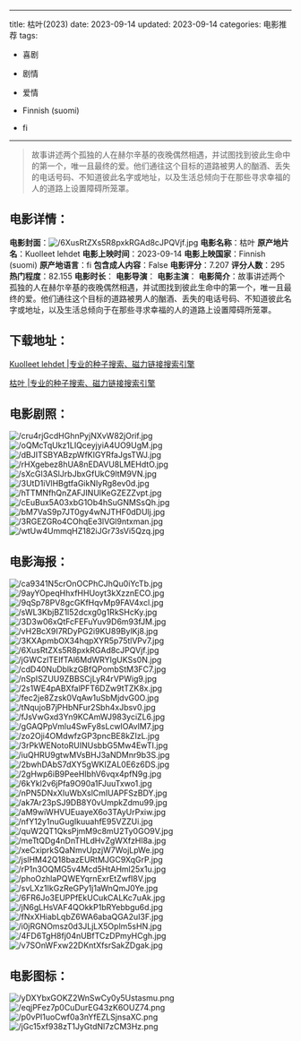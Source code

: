 
---
title: 枯叶(2023)
date: 2023-09-14
updated: 2023-09-14
categories: 电影推荐
tags:
- 喜剧
- 剧情
- 爱情

- Finnish (suomi)
- fi
---


> 故事讲述两个孤独的人在赫尔辛基的夜晚偶然相遇，并试图找到彼此生命中的第一个，唯一且最终的爱。他们通往这个目标的道路被男人的酗酒、丢失的电话号码、不知道彼此名字或地址，以及生活总倾向于在那些寻求幸福的人的道路上设置障碍所笼罩。

## **电影详情**：

**电影封面**：<img src="https://image.tmdb.org/t/p/w200/6XusRtZXs5R8pxkRGAd8cJPQVjf.jpg" alt="/6XusRtZXs5R8pxkRGAd8cJPQVjf.jpg" title="/6XusRtZXs5R8pxkRGAd8cJPQVjf.jpg">
**电影名称**：枯叶
**原产地片名**：Kuolleet lehdet
**电影上映时间**：2023-09-14
**电影上映国家**：Finnish (suomi)
**原产地语言**：fi
**包含成人内容**：False
**电影评分**：7.207
**评分人数**：295
**热门程度**：82.155
**电影时长**：
**电影导演**：
**电影主演**：
**电影简介**：故事讲述两个孤独的人在赫尔辛基的夜晚偶然相遇，并试图找到彼此生命中的第一个，唯一且最终的爱。他们通往这个目标的道路被男人的酗酒、丢失的电话号码、不知道彼此名字或地址，以及生活总倾向于在那些寻求幸福的人的道路上设置障碍所笼罩。

## **下载地址**：
[Kuolleet lehdet |专业的种子搜索、磁力链接搜索引擎](https://movie.amd794.com:2083/?search=Kuolleet%20lehdet&ordering=&mode=match_phrase&page_size=10&page=1)

[枯叶 |专业的种子搜索、磁力链接搜索引擎](https://movie.amd794.com:2083/?search=%E6%9E%AF%E5%8F%B6&ordering=&mode=match_phrase&page_size=10&page=1)
 

## **电影剧照**：
<img src="https://image.tmdb.org/t/p/original/cru4rjGcdHGhnPyjNXvW82jOrif.jpg" alt="/cru4rjGcdHGhnPyjNXvW82jOrif.jpg" title="/cru4rjGcdHGhnPyjNXvW82jOrif.jpg"><img src="https://image.tmdb.org/t/p/original/oQMcTqUkz1LIQceyjyiA4UO9UgM.jpg" alt="/oQMcTqUkz1LIQceyjyiA4UO9UgM.jpg" title="/oQMcTqUkz1LIQceyjyiA4UO9UgM.jpg"><img src="https://image.tmdb.org/t/p/original/dBJITSBYABzpWfKIGYRfaJgsTWJ.jpg" alt="/dBJITSBYABzpWfKIGYRfaJgsTWJ.jpg" title="/dBJITSBYABzpWfKIGYRfaJgsTWJ.jpg"><img src="https://image.tmdb.org/t/p/original/rHXgebez8hUA8nEDAVU8LMEHdtO.jpg" alt="/rHXgebez8hUA8nEDAVU8LMEHdtO.jpg" title="/rHXgebez8hUA8nEDAVU8LMEHdtO.jpg"><img src="https://image.tmdb.org/t/p/original/sXcGl3ASlJrbJbxGfUkC9ltM9VN.jpg" alt="/sXcGl3ASlJrbJbxGfUkC9ltM9VN.jpg" title="/sXcGl3ASlJrbJbxGfUkC9ltM9VN.jpg"><img src="https://image.tmdb.org/t/p/original/3UtD1iVlHBgtfaGikNIyRg8ev0d.jpg" alt="/3UtD1iVlHBgtfaGikNIyRg8ev0d.jpg" title="/3UtD1iVlHBgtfaGikNIyRg8ev0d.jpg"><img src="https://image.tmdb.org/t/p/original/hTTMNfhQnZAFJINUlKeGZEZZvpt.jpg" alt="/hTTMNfhQnZAFJINUlKeGZEZZvpt.jpg" title="/hTTMNfhQnZAFJINUlKeGZEZZvpt.jpg"><img src="https://image.tmdb.org/t/p/original/cEuBux5A03xbG1Ob4hSuGNMSsQh.jpg" alt="/cEuBux5A03xbG1Ob4hSuGNMSsQh.jpg" title="/cEuBux5A03xbG1Ob4hSuGNMSsQh.jpg"><img src="https://image.tmdb.org/t/p/original/bM7VaS9p7JT0gy4wNJTHF0dDUlj.jpg" alt="/bM7VaS9p7JT0gy4wNJTHF0dDUlj.jpg" title="/bM7VaS9p7JT0gy4wNJTHF0dDUlj.jpg"><img src="https://image.tmdb.org/t/p/original/3RGEZGRo4COhqEe3lVGl9ntxman.jpg" alt="/3RGEZGRo4COhqEe3lVGl9ntxman.jpg" title="/3RGEZGRo4COhqEe3lVGl9ntxman.jpg"><img src="https://image.tmdb.org/t/p/original/wtUw4UmmqHZ182iJGr73sVi5Qzq.jpg" alt="/wtUw4UmmqHZ182iJGr73sVi5Qzq.jpg" title="/wtUw4UmmqHZ182iJGr73sVi5Qzq.jpg">

## **电影海报**：
<img src="https://image.tmdb.org/t/p/original/ca9341N5crOnOCPhCJhQu0iYcTb.jpg" alt="/ca9341N5crOnOCPhCJhQu0iYcTb.jpg" title="/ca9341N5crOnOCPhCJhQu0iYcTb.jpg"><img src="https://image.tmdb.org/t/p/original/9ayYOpeqHhxfHHUoyt3kXzznECO.jpg" alt="/9ayYOpeqHhxfHHUoyt3kXzznECO.jpg" title="/9ayYOpeqHhxfHHUoyt3kXzznECO.jpg"><img src="https://image.tmdb.org/t/p/original/9qSp78PV8gcGKfHqvMp9FAV4xcl.jpg" alt="/9qSp78PV8gcGKfHqvMp9FAV4xcl.jpg" title="/9qSp78PV8gcGKfHqvMp9FAV4xcl.jpg"><img src="https://image.tmdb.org/t/p/original/sWL3KbjBZ1l52dcxg0g1RkSHcKy.jpg" alt="/sWL3KbjBZ1l52dcxg0g1RkSHcKy.jpg" title="/sWL3KbjBZ1l52dcxg0g1RkSHcKy.jpg"><img src="https://image.tmdb.org/t/p/original/3D3w06xQtFcFEFuYuv9D6m93fJM.jpg" alt="/3D3w06xQtFcFEFuYuv9D6m93fJM.jpg" title="/3D3w06xQtFcFEFuYuv9D6m93fJM.jpg"><img src="https://image.tmdb.org/t/p/original/vH2BcX9I7RDyPG2i9KU89BylKj8.jpg" alt="/vH2BcX9I7RDyPG2i9KU89BylKj8.jpg" title="/vH2BcX9I7RDyPG2i9KU89BylKj8.jpg"><img src="https://image.tmdb.org/t/p/original/3KXApmbOX34hqpXYR5p75tlVPv7.jpg" alt="/3KXApmbOX34hqpXYR5p75tlVPv7.jpg" title="/3KXApmbOX34hqpXYR5p75tlVPv7.jpg"><img src="https://image.tmdb.org/t/p/original/6XusRtZXs5R8pxkRGAd8cJPQVjf.jpg" alt="/6XusRtZXs5R8pxkRGAd8cJPQVjf.jpg" title="/6XusRtZXs5R8pxkRGAd8cJPQVjf.jpg"><img src="https://image.tmdb.org/t/p/original/jGWCzlTEIfTAl6MdWRYIgUKSs0N.jpg" alt="/jGWCzlTEIfTAl6MdWRYIgUKSs0N.jpg" title="/jGWCzlTEIfTAl6MdWRYIgUKSs0N.jpg"><img src="https://image.tmdb.org/t/p/original/cdD40NuDblkzGBfQPombStM3FC7.jpg" alt="/cdD40NuDblkzGBfQPombStM3FC7.jpg" title="/cdD40NuDblkzGBfQPombStM3FC7.jpg"><img src="https://image.tmdb.org/t/p/original/nSpISZUU9ZBBSCjLyR4rVPWig9.jpg" alt="/nSpISZUU9ZBBSCjLyR4rVPWig9.jpg" title="/nSpISZUU9ZBBSCjLyR4rVPWig9.jpg"><img src="https://image.tmdb.org/t/p/original/2s1WE4pABXfalPFT6DZw9tTZK8x.jpg" alt="/2s1WE4pABXfalPFT6DZw9tTZK8x.jpg" title="/2s1WE4pABXfalPFT6DZw9tTZK8x.jpg"><img src="https://image.tmdb.org/t/p/original/fec2je8Zzsk0VqAw1uSbMjdvG0O.jpg" alt="/fec2je8Zzsk0VqAw1uSbMjdvG0O.jpg" title="/fec2je8Zzsk0VqAw1uSbMjdvG0O.jpg"><img src="https://image.tmdb.org/t/p/original/tNqujoB7jPHbNFur2Sbh4xJbsv0.jpg" alt="/tNqujoB7jPHbNFur2Sbh4xJbsv0.jpg" title="/tNqujoB7jPHbNFur2Sbh4xJbsv0.jpg"><img src="https://image.tmdb.org/t/p/original/fJsVwGxd3Yn9KCAmWJ983yciZL6.jpg" alt="/fJsVwGxd3Yn9KCAmWJ983yciZL6.jpg" title="/fJsVwGxd3Yn9KCAmWJ983yciZL6.jpg"><img src="https://image.tmdb.org/t/p/original/gGAQPpVmlu4SwFy8sLcwIOAvlM7.jpg" alt="/gGAQPpVmlu4SwFy8sLcwIOAvlM7.jpg" title="/gGAQPpVmlu4SwFy8sLcwIOAvlM7.jpg"><img src="https://image.tmdb.org/t/p/original/zo2Oji4OMdwfzGP3pncBE8kZIzL.jpg" alt="/zo2Oji4OMdwfzGP3pncBE8kZIzL.jpg" title="/zo2Oji4OMdwfzGP3pncBE8kZIzL.jpg"><img src="https://image.tmdb.org/t/p/original/3rPkWENotoRUINUsbbG5Mw4EwTI.jpg" alt="/3rPkWENotoRUINUsbbG5Mw4EwTI.jpg" title="/3rPkWENotoRUINUsbbG5Mw4EwTI.jpg"><img src="https://image.tmdb.org/t/p/original/iuQHRU9gtwMVsBHJ3aNDMnr9b3S.jpg" alt="/iuQHRU9gtwMVsBHJ3aNDMnr9b3S.jpg" title="/iuQHRU9gtwMVsBHJ3aNDMnr9b3S.jpg"><img src="https://image.tmdb.org/t/p/original/2bwhDAbS7dXY5gWKIZAL0E6z6DS.jpg" alt="/2bwhDAbS7dXY5gWKIZAL0E6z6DS.jpg" title="/2bwhDAbS7dXY5gWKIZAL0E6z6DS.jpg"><img src="https://image.tmdb.org/t/p/original/2gHwp6iB9PeeHIbhV6vqx4pfN9g.jpg" alt="/2gHwp6iB9PeeHIbhV6vqx4pfN9g.jpg" title="/2gHwp6iB9PeeHIbhV6vqx4pfN9g.jpg"><img src="https://image.tmdb.org/t/p/original/6kYkl2v6jPfa9O90a1FJuuTxwo1.jpg" alt="/6kYkl2v6jPfa9O90a1FJuuTxwo1.jpg" title="/6kYkl2v6jPfa9O90a1FJuuTxwo1.jpg"><img src="https://image.tmdb.org/t/p/original/nPN5DNxXIuWbXslCmIUAPFSzBDY.jpg" alt="/nPN5DNxXIuWbXslCmIUAPFSzBDY.jpg" title="/nPN5DNxXIuWbXslCmIUAPFSzBDY.jpg"><img src="https://image.tmdb.org/t/p/original/ak7Ar23pSJ9DB8Y0vUmpkZdmu99.jpg" alt="/ak7Ar23pSJ9DB8Y0vUmpkZdmu99.jpg" title="/ak7Ar23pSJ9DB8Y0vUmpkZdmu99.jpg"><img src="https://image.tmdb.org/t/p/original/aM9wiWHVUEuayeX6o3TAyUrPxiw.jpg" alt="/aM9wiWHVUEuayeX6o3TAyUrPxiw.jpg" title="/aM9wiWHVUEuayeX6o3TAyUrPxiw.jpg"><img src="https://image.tmdb.org/t/p/original/nfY12y1nuGugIkuuahfE95VZZUi.jpg" alt="/nfY12y1nuGugIkuuahfE95VZZUi.jpg" title="/nfY12y1nuGugIkuuahfE95VZZUi.jpg"><img src="https://image.tmdb.org/t/p/original/quW2QT1QksPjmM9c8mU2Ty0GO9V.jpg" alt="/quW2QT1QksPjmM9c8mU2Ty0GO9V.jpg" title="/quW2QT1QksPjmM9c8mU2Ty0GO9V.jpg"><img src="https://image.tmdb.org/t/p/original/meTtQDg4nDnTHLdHvZgWXfzHl8a.jpg" alt="/meTtQDg4nDnTHLdHvZgWXfzHl8a.jpg" title="/meTtQDg4nDnTHLdHvZgWXfzHl8a.jpg"><img src="https://image.tmdb.org/t/p/original/xeCxiprkSQaNmvUpzjW7WojLpWe.jpg" alt="/xeCxiprkSQaNmvUpzjW7WojLpWe.jpg" title="/xeCxiprkSQaNmvUpzjW7WojLpWe.jpg"><img src="https://image.tmdb.org/t/p/original/jslHM42Q18bazEURtMJGC9XqGrP.jpg" alt="/jslHM42Q18bazEURtMJGC9XqGrP.jpg" title="/jslHM42Q18bazEURtMJGC9XqGrP.jpg"><img src="https://image.tmdb.org/t/p/original/rP1n3OQMG5v4Mcd5HtAHml25x1u.jpg" alt="/rP1n3OQMG5v4Mcd5HtAHml25x1u.jpg" title="/rP1n3OQMG5v4Mcd5HtAHml25x1u.jpg"><img src="https://image.tmdb.org/t/p/original/phoOzhlaPQWEYqrnExrEtZwfI8V.jpg" alt="/phoOzhlaPQWEYqrnExrEtZwfI8V.jpg" title="/phoOzhlaPQWEYqrnExrEtZwfI8V.jpg"><img src="https://image.tmdb.org/t/p/original/svLXz1IkGzReGPy1j1aWnQmJ0Ye.jpg" alt="/svLXz1IkGzReGPy1j1aWnQmJ0Ye.jpg" title="/svLXz1IkGzReGPy1j1aWnQmJ0Ye.jpg"><img src="https://image.tmdb.org/t/p/original/6FR6Jo3EUPPfEkUCukCALKc7uAk.jpg" alt="/6FR6Jo3EUPPfEkUCukCALKc7uAk.jpg" title="/6FR6Jo3EUPPfEkUCukCALKc7uAk.jpg"><img src="https://image.tmdb.org/t/p/original/jN6gLHsVAF4QOkkP1bRYebbgu6d.jpg" alt="/jN6gLHsVAF4QOkkP1bRYebbgu6d.jpg" title="/jN6gLHsVAF4QOkkP1bRYebbgu6d.jpg"><img src="https://image.tmdb.org/t/p/original/fNxXHiabLqbZ6WA6abaQGA2uI3F.jpg" alt="/fNxXHiabLqbZ6WA6abaQGA2uI3F.jpg" title="/fNxXHiabLqbZ6WA6abaQGA2uI3F.jpg"><img src="https://image.tmdb.org/t/p/original/i0jRGNOmsz0d3JLjLX5Oplm5sHN.jpg" alt="/i0jRGNOmsz0d3JLjLX5Oplm5sHN.jpg" title="/i0jRGNOmsz0d3JLjLX5Oplm5sHN.jpg"><img src="https://image.tmdb.org/t/p/original/4FD6TgH8fj04nUBfTCzDPmyHCgh.jpg" alt="/4FD6TgH8fj04nUBfTCzDPmyHCgh.jpg" title="/4FD6TgH8fj04nUBfTCzDPmyHCgh.jpg"><img src="https://image.tmdb.org/t/p/original/v7SOnWFxw22DKntXfsrSakZDgak.jpg" alt="/v7SOnWFxw22DKntXfsrSakZDgak.jpg" title="/v7SOnWFxw22DKntXfsrSakZDgak.jpg">

## **电影图标**：
<img src="https://image.tmdb.org/t/p/original/yDXYbxGOKZ2WnSwCy0y5Ustasmu.png" alt="/yDXYbxGOKZ2WnSwCy0y5Ustasmu.png" title="/yDXYbxGOKZ2WnSwCy0y5Ustasmu.png"><img src="https://image.tmdb.org/t/p/original/eqjPFez7p0CuDurEG43zK6OUZ74.png" alt="/eqjPFez7p0CuDurEG43zK6OUZ74.png" title="/eqjPFez7p0CuDurEG43zK6OUZ74.png"><img src="https://image.tmdb.org/t/p/original/p0vPl1uoCwf0a3nYfEZLSjnsaXC.png" alt="/p0vPl1uoCwf0a3nYfEZLSjnsaXC.png" title="/p0vPl1uoCwf0a3nYfEZLSjnsaXC.png"><img src="https://image.tmdb.org/t/p/original/jGc15xf938zT1JyGtdNl7zCM3Hz.png" alt="/jGc15xf938zT1JyGtdNl7zCM3Hz.png" title="/jGc15xf938zT1JyGtdNl7zCM3Hz.png">
